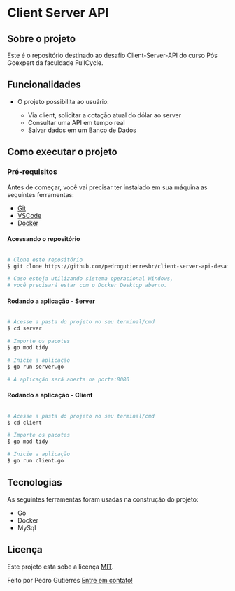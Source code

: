 # Client Server API

## Sobre o projeto

Este é o repositório destinado ao desafio Client-Server-API do curso Pós Goexpert da faculdade FullCycle.

## Funcionalidades

-   O projeto possibilita ao usuário:

    -   Via client, solicitar a cotação atual do dólar ao server
    -   Consultar uma API em tempo real
    -   Salvar dados em um Banco de Dados

## Como executar o projeto

### Pré-requisitos

Antes de começar, você vai precisar ter instalado em sua máquina as seguintes ferramentas:

-   [Git](https://git-scm.com)
-   [VSCode](https://code.visualstudio.com/)
-   [Docker](https://www.docker.com/)

#### Acessando o repositório

```bash

# Clone este repositório
$ git clone https://github.com/pedrogutierresbr/client-server-api-desafio-pos-goexpert.git

# Caso esteja utilizando sistema operacional Windows, 
# você precisará estar com o Docker Desktop aberto.

```

#### Rodando a aplicação - Server

```bash

# Acesse a pasta do projeto no seu terminal/cmd
$ cd server

# Importe os pacotes
$ go mod tidy

# Inicie a aplicação
$ go run server.go

# A aplicação será aberta na porta:8080

```

#### Rodando a aplicação - Client

```bash

# Acesse a pasta do projeto no seu terminal/cmd
$ cd client

# Importe os pacotes
$ go mod tidy

# Inicie a aplicação
$ go run client.go

```

## Tecnologias

As seguintes ferramentas foram usadas na construção do projeto:

-   Go
-   Docker
-   MySql

## Licença

Este projeto esta sobe a licença [MIT](./LICENSE).

Feito por Pedro Gutierres [Entre em contato!](https://www.linkedin.com/in/pedrogabrielgutierres/)
